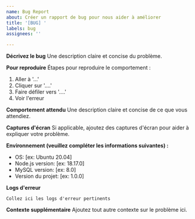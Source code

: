 ```yaml
---
name: Bug Report
about: Créer un rapport de bug pour nous aider à améliorer
title: '[BUG] '
labels: bug
assignees: ''

---
```


**Décrivez le bug**
Une description claire et concise du problème.

**Pour reproduire**
Étapes pour reproduire le comportement :
1. Aller à '...'
2. Cliquer sur '....'
3. Faire défiler vers '....'
4. Voir l'erreur

**Comportement attendu**
Une description claire et concise de ce que vous attendiez.

**Captures d'écran**
Si applicable, ajoutez des captures d'écran pour aider à expliquer votre problème.

**Environnement (veuillez compléter les informations suivantes) :**
 - OS: [ex: Ubuntu 20.04]
 - Node.js version: [ex: 18.17.0]
 - MySQL version: [ex: 8.0]
 - Version du projet: [ex: 1.0.0]

**Logs d'erreur**
```
Collez ici les logs d'erreur pertinents
```

**Contexte supplémentaire**
Ajoutez tout autre contexte sur le problème ici.